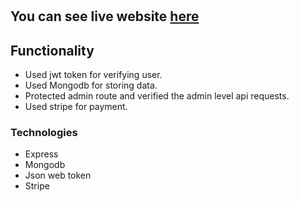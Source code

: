 # 

## You can see live website [here](/)

## Functionality
- Used jwt token for verifying user.
- Used Mongodb for storing data.
- Protected admin route and verified the admin level api requests.
- Used stripe for payment.

### Technologies
- Express
- Mongodb
- Json web token
- Stripe
